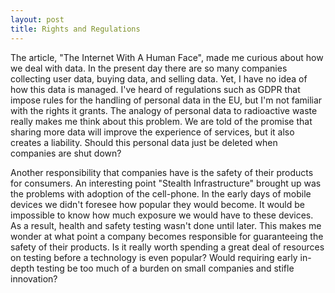 ```yaml
---
layout: post
title: Rights and Regulations
---
```


The article, "The Internet With A Human Face", made me curious about how we deal with data. In the present day there are so many companies collecting user data, buying data, and selling data. Yet, I have no idea of how this data is managed. I've heard of regulations such as GDPR that impose rules for the handling of personal data in the EU, but I'm not familiar with the rights it grants. The analogy of personal data to radioactive waste really makes me think about this problem. We are told of the promise that sharing more data will improve the experience of services, but it also creates a liability. Should this personal data just be deleted when companies are shut down?

Another responsibility that companies have is the safety of their products for consumers. An interesting point "Stealth Infrastructure" brought up was the problems with adoption of the cell-phone. In the early days of mobile devices we didn't foresee how popular they would become. It would be impossible to know how much exposure we would have to these devices. As a result, health and safety testing wasn't done until later. This makes me wonder at what point a company becomes responsible for guaranteeing the safety of their products. Is it really worth spending a great deal of resources on testing before a technology is even popular? Would requiring early in-depth testing be too much of a burden on small companies and stifle innovation?
